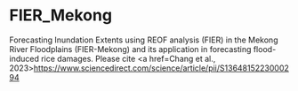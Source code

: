 # FIER_Mekong
Forecasting Inundation Extents using REOF analysis (FIER) in the Mekong River Floodplains (FIER-Mekong) and its application in forecasting flood-induced rice damages.
Please cite <a href=Chang et al., 2023>https://www.sciencedirect.com/science/article/pii/S1364815223000294</a>
